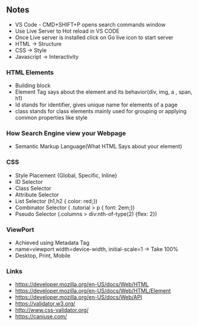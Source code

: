 ## Notes

- VS Code - CMD+SHIFT+P opens search commands window
- Use Live Server to Hot reload in VS CODE
- Once Live server is installed click on Go live icon to start server
- HTML -> Structure
- CSS -> Style
- Javascript -> Interactivity

### HTML Elements

- Building block
- Element Tag says about the element and its behavior(div, img, a , span, h1)
- Id stands for identifier, gives unique name for elements of a page
- class stands for class elements mainly used for grouping or applying common properties like style

### How Search Engine view your Webpage

- Semantic Markup Language(What HTML Says about your element)

### CSS

- Style Placement {Global, Specific, Inline}
- ID Selector
- Class Selector
- Attribute Selector
- List Selector (h1,h2 { color: red;})
- Combinator Selector ( .tutorial > p { font: 2em;})
- Pseudo Selector (.columns > div:nth-of-type(2) {flex: 2})

### ViewPort

- Achieved using Metadata Tag
- name=viewport width=device-width, initial-scale=1 -> Take 100%
- Desktop, Print, Mobile

### Links

- https://developer.mozilla.org/en-US/docs/Web/HTML
- https://developer.mozilla.org/en-US/docs/Web/HTML/Element
- https://developer.mozilla.org/en-US/docs/Web/API
- https://validator.w3.org/
- http://www.css-validator.org/
- https://caniuse.com/
